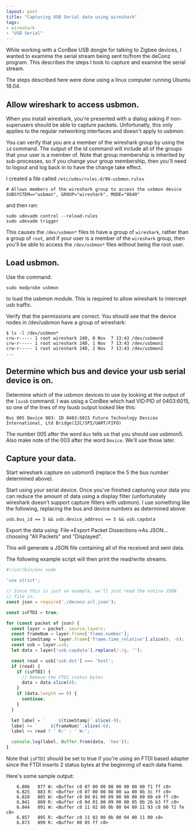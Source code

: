 ```yaml
---
layout: post
title: "Capturing USB Serial data using wireshark"
tags:
- wireshark
- "USB Serial"
---
```

While working with a ConBee USB dongle for talking to Zigbee devices, I
wanted to examime the serial stream being sent to/from the deConz
program. This describes the steps I took to capture and examine the
serial stream.

The steps described here were done using a linux computer running
Ubuntu 18.04.

## Allow wireshark to access usbmon.

When you install wireshark, you're presented with a dialog asking if
non-superusers should be able to capture packets. Unfortunatly,
this only applies to the regular networking interfaces and doesn't
apply to usbmon.

You can verify that you are a member of the wireshark group by using
the `id` command. The output of the id command will include all of the
groups that your user is a member of. Note that group membership is
inherited by sub-processes, so if you change your group membership, then
you'll need to logout and log back in to have the change take effect.

I created a file called `/etc/udev/rules.d/99-usbmon.rules`
```
# Allows members of the wireshark group to access the usbmon device
SUBSYSTEM=="usbmon", GROUP="wireshark", MODE="0640"
```
and then ran:
```
sudo udevadm control --reload-rules
sudo udevadm trigger
```
This causes the `/dev/usbmon*` files to have a group of `wireshark`,
rather than a group of `root`, and if your user is a member of the
`wireshark` group, then you'll be able to access the `/dev/usbmon*`
files without being the root user.

## Load usbmon.

Use the command:
```
sudo modprobe usbmon
```
to load the usbmon module. This is required to allow wireshark
to intercept usb traffic.

Verify that the permissions are correct. You should see that the device
nodes in /dev/usbmon have a group of wireshark:
```
$ ls -l /dev/usbmon*
crw-r----- 1 root wireshark 240, 0 Nov  7 13:43 /dev/usbmon0
crw-r----- 1 root wireshark 240, 1 Nov  7 13:43 /dev/usbmon1
crw-r----- 1 root wireshark 240, 2 Nov  7 13:43 /dev/usbmon2
...
```

## Determine which bus and device your usb serial device is on.

Determine which of the usbmon devices to use by looking at the output
of the `lsusb` command.
I was usisg a ConBee which had VID:PID of 0403:6015, so one of the
lines of my lsusb output looked like this:
```
Bus 005 Device 003: ID 0403:6015 Future Technology Devices International, Ltd Bridge(I2C/SPI/UART/FIFO)
```
The number 005 after the word `Bus` tells us that you should use usbmon5.
Also make note of the 003 after the word `Device`. We'll use those later.

## Capture your data.

Start wireshark capture on usbmon5 (replace the 5 the bus number
determined above).

Start using your serial device. Once you've finished capturing your data
you can reduce the amount of data using a display filter (unfortunately
wireshark doesn't support capture filters with usbmon). I use something
like the following, replacing the bus and device numbers as determined
above:

```
usb.bus_id == 5 && usb.device_address == 5 && usb.capdata
```

Export the data using: File->Export Packet Dissections->As JSON...
choosing "All Packets" and "Displayed".

This will generate a JSON file containing all of the received and
sent data.

The following example script will then print the read/write streams.

```javascript
#!/usr/bin/env node

'use strict';

// Since this is just an example, we'll just read the entire JSON
// file in.
const json = require('./deconz-zcl.json');

const isFTDI = true;

for (const packet of json) {
  const layer = packet._source.layers;
  const frameNum = layer.frame['frame.number'];
  const timeStamp = layer.frame['frame.time_relative'].slice(0, -6);
  const usb = layer.usb;
  let data = layer['usb.capdata'].replace(/:/g, '');

  const read = usb['usb.dst'] === 'host';
  if (read) {
    if (isFTDI) {
      // Remove the FTDI status bytes
      data = data.slice(4);
    }
    if (data.length == 0) {
      continue;
    }
  }

  let label = `     ${timeStamp}`.slice(-9);
  label += `     ${frameNum}`.slice(-6);
  label += read ? ' R:' : ' W:';

  console.log(label, Buffer.from(data, 'hex'));
}
```
Note that `isFTDI` should be set to true if you're using an FTDI based
adapter since the FTDI inserts 2 status bytes at the beginning of each
data frame.

Here's some sample output:
```
    6.806   877 W: <Buffer c0 07 00 00 08 00 00 00 00 f1 ff c0>
    6.825   883 R: <Buffer c0 07 00 00 08 00 aa 00 0b 3c ff c0>
    6.828   885 W: <Buffer c0 0d 01 00 09 00 00 00 00 00 e9 ff c0>
    6.841   889 R: <Buffer c0 0d 01 00 09 00 00 05 0b 26 b3 ff c0>
    6.844   891 W: <Buffer c0 11 02 00 0b 00 04 00 11 93 c8 00 72 fe c0>
    6.857   895 R: <Buffer c0 11 02 00 0b 00 04 00 11 00 c8>
    6.873   899 R: <Buffer 00 05 ff c0>
```
